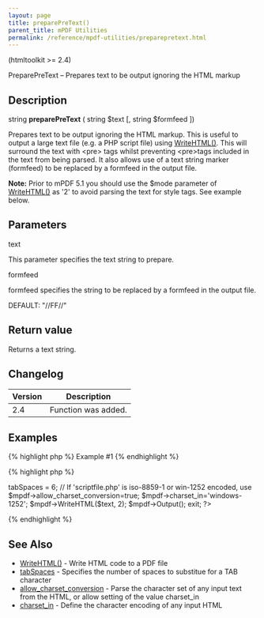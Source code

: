 ```yaml
---
layout: page
title: preparePreText()
parent_title: mPDF Utilities
permalink: /reference/mpdf-utilities/preparepretext.html
---
```


<div id="bpmbook" class="bpmbook" style="direction:ltr;">
<div class="topic_user_field">
<div id="U0">
<p>(htmltoolkit &gt;= 2.4)</p>
<p>PreparePreText – Prepares text to be output ignoring the HTML markup</p>
<h2>Description</h2>

<div class="alert alert-info" role="alert">string <b>preparePreText</b> ( string <span class="parameter">$text</span> [, string <span class="parameter">$formfeed</span> ])</div>
<p>Prepares text to be output ignoring the HTML markup. This is useful to output a large text file (e.g. a PHP script file) using <a href="/reference/mpdf-functions/writehtml.html">WriteHTML()</a>. This will surround the text with &lt;pre&gt; tags whilst preventing &lt;pre&gt;tags included in the text from being parsed. It also allows use of a text string marker (<span class="parameter">formfeed</span>) to be replaced by a formfeed in the output file.</p>

<div class="alert alert-info" role="alert"><b>Note:</b> Prior to mPDF 5.1 you should use the <span class="parameter">$mode </span>parameter of <a href="/reference/mpdf-functions/writehtml.html">WriteHTML()</a> as '2' to avoid parsing the text for style tags. See example below.</div>
<h2>Parameters</h2>
<p class="manual_param_dt"><span class="parameter">text</span></p>
<p class="manual_param_dd">This parameter specifies the text string to prepare.</p>
<p class="manual_param_dt"><span class="parameter">formfeed</span></p>
<p class="manual_param_dd"><span class="parameter">formfeed</span> specifies the string to be replaced by a formfeed in the output file.

<span class="smallblock">DEFAULT</span>: "//FF//"</p>
<h2>Return value</h2>
<p>Returns a text string.</p>
<h2>Changelog</h2>
<table class="bpmTopic"> <thead>
<tr> <th>Version</th><th>Description</th> </tr>
</thead> <tbody>
<tr>
<td>2.4</td>
<td>Function was added.</td>
</tr>
</tbody> </table>
<h2>Examples</h2>

{% highlight php %}
Example #1
{% endhighlight %}

{% highlight php %}
<?php

<?php

include("../mpdf.php");

$text = file_get_contents('scriptfile.php');

$text = preparePreText($text);

// Default spaces/tab in mPDF is 8 as specified by HTML spec.

// Notepad and other text editors use a value of 6

$mpdf->tabSpaces = 6;

// If 'scriptfile.php' is iso-8859-1 or win-1252 encoded, use

$mpdf->allow_charset_conversion=true;

$mpdf->charset_in='windows-1252';

$mpdf->WriteHTML($text, 2);

$mpdf->Output();

exit;

?>
{% endhighlight %}

<h2>See Also</h2>
<ul>
<li><a href="/reference/mpdf-functions/setdoctemplate.html">WriteHTML()</a> - Write HTML code to a PDF file</li>
<li><a href="/reference/mpdf-variables/tabspaces.html">tabSpaces</a> - Specifies the number of spaces to substitue for a <span class="smallblock">TAB</span> character</li>
<li><a href="/reference/mpdf-variables/allow-charset-conversion.html">allow_charset_conversion</a> - Parse the character set of any input text from the HTML, or allow setting of the value <span class="parameter">charset_in</span> </li>
<li><a href="/reference/mpdf-variables/charset-in.html">charset_in</a> - Define the character encoding of any input HTML</li>
</ul>
</div>
</div>

